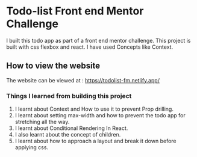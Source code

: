 # Todo-list Front end Mentor Challenge

I built this todo app as part of a front end mentor challenge. This project is built with css flexbox and react. I have used Concepts like Context.

## How to view the website

The website can be viewed at : https://todolist-fm.netlify.app/

### Things I learned from building this project

1. I learnt about Context and How to use it to prevent Prop drilling.
2. I learnt about setting max-width and how to prevent the todo app for stretching all the way.
3. I learnt about Conditional Rendering In React.
4. I also learnt about the concept of children.
5. I learnt about how to approach a layout and break it down before applying css.
